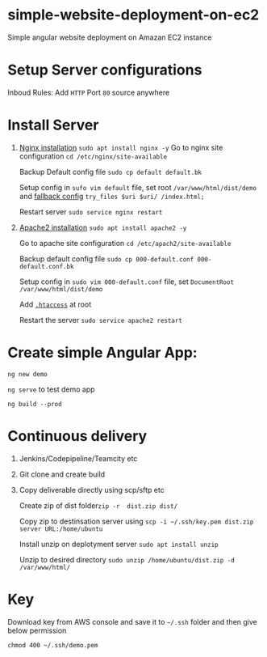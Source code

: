 # simple-website-deployment-on-ec2
Simple angular website deployment on Amazan EC2 instance

# Setup Server configurations

Inboud Rules: Add `HTTP` Port `80` source anywhere

# Install Server

1. [Nginx installation](https://www.digitalocean.com/community/tutorials/how-to-install-nginx-on-ubuntu-18-04) `sudo apt install nginx -y`
    Go to nginx site configuration `cd /etc/nginx/site-available`
    
    Backup Default config file `sudo cp default default.bk`
    
    Setup config in `sufo vim default` file, set root `/var/www/html/dist/demo` and [fallback config](https://angular.io/guide/deployment#fallback-configuration-examples) `try_files $uri $uri/ /index.html;`
    
    Restart server `sudo service nginx restart`

2. [Apache2 installation](https://www.digitalocean.com/community/tutorials/how-to-install-the-apache-web-server-on-ubuntu-18-04-quickstart) `sudo apt install apache2 -y`
 
    Go to apache site configuration `cd /etc/apach2/site-available`
    
    Backup default config file `sudo cp 000-default.conf 000-default.conf.bk`
    
    Setup config in `sudo vim 000-default.conf` file, set `DocumentRoot /var/www/html/dist/demo`
    
    Add [`.htaccess`](https://angular.io/guide/deployment#fallback-configuration-examples) at root 
    
    Restart the server `sudo service apache2 restart`

# Create simple Angular App:

`ng new demo`

`ng serve` to test demo app

`ng build --prod`

# Continuous delivery

1. Jenkins/Codepipeline/Teamcity etc

2. Git clone and create build

3. Copy deliverable directly using scp/sftp etc
  
    Create zip of dist folder`zip -r  dist.zip dist/`
    
    Copy zip to destinsation server using `scp -i ~/.ssh/key.pem dist.zip  server URL:/home/ubuntu`
    
    Install unzip on deplotyment server `sudo apt install unzip`
    
    Unzip to desired directory `sudo unzip /home/ubuntu/dist.zip -d /var/www/html/` 
    
# Key
Download key from AWS console and save it to `~/.ssh` folder and then give below permission

`chmod 400 ~/.ssh/demo.pem`
